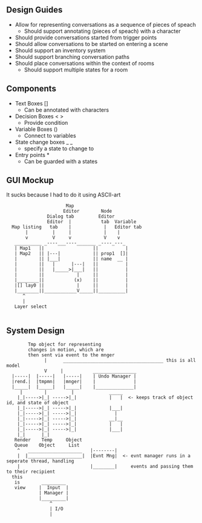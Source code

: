 ## Design Guides
- Allow for representing conversations as a sequence of pieces of speach
    - Should support annotating (pieces of speach) with a character
- Should provide conversations started from trigger points
- Should allow conversations to be started on entering a scene
- Should support an inventory system 
- Should support branching conversation paths
- Should place conversations within the context of rooms
    - Should support multiple states for a room



## Components
- Text Boxes []
    - Can be annotated with characters
- Decision Boxes < >
    - Provide condition
- Variable Boxes ()
    - Connect to variables
- State change boxes _ _
    - specify a state to change to
- Entry points *
    - Can be guarded with a states


## GUI Mockup
It sucks because I had to do it using ASCII-art


```                  
                      Map
                     Editor        Node
               Dialog tab         Editor 
               Editor  |           tab  Variable
  Map listing   tab    |            |   Editor tab
       |         |     |            |    |
       v         V     v            V    v
   __________ _----___----_______ _----_---_
   | Map1   ||                  ||          |
   | Map2   || |---|            || prop1  []|
   |        || |___|            || name  __ |
   |        ||   |      |---|   ||          |
   |        ||   |_____>|___|   ||          |
   |        ||            |     ||          |
   |________||           (x)    ||          |
   |[] lay0 ||            |     ||          |
   |________||____________V_____||__________|
      ^
      |
   Layer select


```

## System Design


```
        Tmp object for representing
        changes in motion, which are
        then sent via event to the mnger
              |      _____________________________________ this is all model
              V     |           ________________
  |-----|  |-----|   |-----|    | Undo Manager |
  |rend.|  |tmpmn|   |mnger|    |              |
  |_____|  |_____|   |_____|    |______________|
     |        |         |             _____        
    |_|----->|_| ----->|_|            |   |  <- keeps track of object id, and state of object
    |_|----->|_| ----->|_|            |___|     
    |_|----->|_| ----->|_|              |         
    |_|----->|_| ----->|_|            __|__          
    |_|----->|_| ----->|_|            |   |         
    |_|----->|_| ----->|_|            |___|        
    |_|      |_|                                   
   Render    Temp     Object                      
   Queue    Object     List                         
    ^   ____________________   |--------|
    |  |____________________|  |Evnt Mng|  <- evnt manager runs in a seperate thread, handling
    |                          |________|     events and passing them to their recipient
  this                      
   is        _________
   view     |  Input  |
            | Manager |
            |_________|
                ^
                | I/O
                |

```
